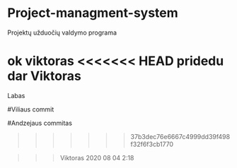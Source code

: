 # Project-managment-system
Projektų užduočių valdymo programa

ok viktoras
<<<<<<< HEAD
pridedu dar Viktoras
=======

Labas

#Viliaus commit

#Andzejaus commitas
>>>>>>> 37b3dec76e6667c4999dd39f498f32f6f3cb1770

>>>Viktoras 2020 08 04 2:18

